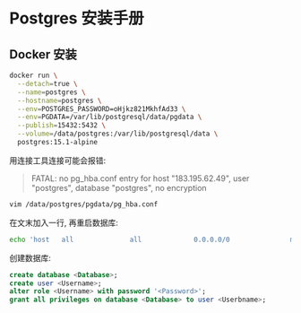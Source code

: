 <a name="eDKM2"></a>
# Postgres 安装手册

<a name="wXab1"></a>
## Docker 安装

```bash
docker run \
  --detach=true \
  --name=postgres \
  --hostname=postgres \
  --env=POSTGRES_PASSWORD=oHjkz821MkhfAd33 \
  --env=PGDATA=/var/lib/postgresql/data/pgdata \
  --publish=15432:5432 \
  --volume=/data/postgres:/var/lib/postgresql/data \
  postgres:15.1-alpine
```

用连接工具连接可能会报错:

> FATAL: no pg_hba.conf entry for host "183.195.62.49", user "postgres", database "postgres", no encryption


```bash
vim /data/postgres/pgdata/pg_hba.conf
```

在文末加入一行, 再重启数据库:

```bash
echo 'host   all              all             0.0.0.0/0               md5' >> pg_hba.conf
```

创建数据库:

```sql
create database <Database>;
create user <Username>;
alter role <Username> with password '<Password>';
grant all privileges on database <Database> to user <Userbname>;
```
